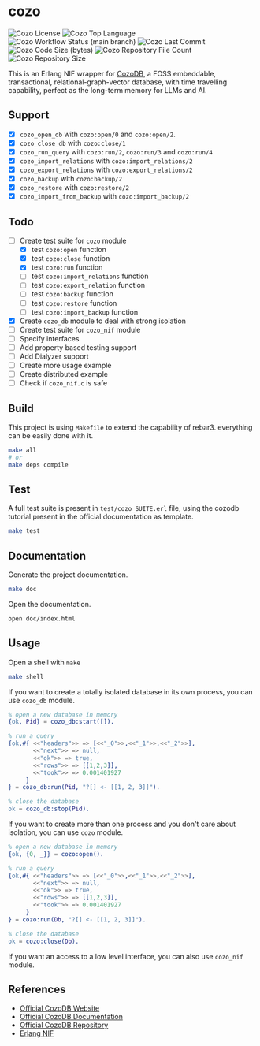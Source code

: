 # cozo

![Cozo License](https://img.shields.io/github/license/niamtokik/cozo)
![Cozo Top Language](https://img.shields.io/github/languages/top/niamtokik/cozo)
![Cozo Workflow Status (main branch)](https://img.shields.io/github/actions/workflow/status/niamtokik/cozo/test.yaml?branch=main)
![Cozo Last Commit](https://img.shields.io/github/last-commit/niamtokik/cozo)
![Cozo Code Size (bytes)](https://img.shields.io/github/languages/code-size/niamtokik/cozo)
![Cozo Repository File Count](https://img.shields.io/github/directory-file-count/niamtokik/cozo)
![Cozo Repository Size](https://img.shields.io/github/repo-size/niamtokik/cozo)

This is an Erlang NIF wrapper for [CozoDB](https://www.cozodb.org), a FOSS embeddable, transactional, relational-graph-vector database, with time travelling capability, perfect as the long-term memory for LLMs and AI.


## Support

 - [x] `cozo_open_db` with `cozo:open/0` and `cozo:open/2`.
 - [x] `cozo_close_db` with `cozo:close/1`
 - [x] `cozo_run_query` with `cozo:run/2`, `cozo:run/3` and `cozo:run/4`
 - [x] `cozo_import_relations` with `cozo:import_relations/2`
 - [x] `cozo_export_relations` with `cozo:export_relations/2`
 - [x] `cozo_backup`  with `cozo:backup/2`
 - [x] `cozo_restore`  with `cozo:restore/2`
 - [x] `cozo_import_from_backup`  with `cozo:import_backup/2`

## Todo

 - [ ] Create test suite for `cozo` module
   - [x] test `cozo:open` function
   - [x] test `cozo:close` function
   - [x] test `cozo:run` function
   - [ ] test `cozo:import_relations` function
   - [ ] test `cozo:export_relation` function
   - [ ] test `cozo:backup` function
   - [ ] test `cozo:restore` function
   - [ ] test `cozo:import_backup` function
 - [x] Create `cozo_db` module to deal with strong isolation
 - [ ] Create test suite for `cozo_nif` module
 - [ ] Specify interfaces
 - [ ] Add property based testing support
 - [ ] Add Dialyzer support
 - [ ] Create more usage example
 - [ ] Create distributed example
 - [ ] Check if `cozo_nif.c` is safe

## Build

This project is using `Makefile` to extend the capability of
rebar3. everything can be easily done with it.

```sh
make all
# or
make deps compile
```

## Test

A full test suite is present in `test/cozo_SUITE.erl` file, using the
cozodb tutorial present in the official documentation as template.

```sh
make test
```

## Documentation

Generate the project documentation.

```sh
make doc
```

Open the documentation.

```sh
open doc/index.html
```

## Usage

Open a shell with `make`

```sh
make shell
```

If you want to create a totally isolated database in its own process,
you can use `cozo_db` module.

```erlang
% open a new database in memory
{ok, Pid} = cozo_db:start([]).

% run a query
{ok,#{ <<"headers">> => [<<"_0">>,<<"_1">>,<<"_2">>],
       <<"next">> => null,
       <<"ok">> => true,
       <<"rows">> => [[1,2,3]],
       <<"took">> => 0.001401927
     }
} = cozo_db:run(Pid, "?[] <- [[1, 2, 3]]").

% close the database
ok = cozo_db:stop(Pid).
```

If you want to create more than one process and you don't care about
isolation, you can use `cozo` module.

```erlang
% open a new database in memory
{ok, {0, _}} = cozo:open().

% run a query
{ok,#{ <<"headers">> => [<<"_0">>,<<"_1">>,<<"_2">>],
       <<"next">> => null,
       <<"ok">> => true,
       <<"rows">> => [[1,2,3]],
       <<"took">> => 0.001401927
     }
} = cozo:run(Db, "?[] <- [[1, 2, 3]]").

% close the database
ok = cozo:close(Db).
```

If you want an access to a low level interface, you can also use
`cozo_nif` module.

## References

 - [Official CozoDB Website](https://www.cozodb.org/)
 - [Official CozoDB Documentation](https://docs.cozodb.org/en/latest/)
 - [Official CozoDB Repository](https://github.com/cozodb/cozo)
 - [Erlang NIF](https://www.erlang.org/doc/tutorial/nif.html)
